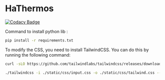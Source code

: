 # HaThermos

[![Codacy Badge](https://app.codacy.com/project/badge/Grade/4af34b6cf53e414b92851d98d49566b1)](https://app.codacy.com/gh/Wiibleyde/HaThermos/dashboard?utm_source=gh&utm_medium=referral&utm_content=&utm_campaign=Badge_grade)

Command to install python lib :
```bash
pip install -r requirements.txt
```
To modify the CSS, you need to install TailwindCSS. You can do this by running the following command:

```bash
curl -sLO https://github.com/tailwindlabs/tailwindcss/releases/download/v3.3.1/tailwindcss-linux-x64 && chmod +x tailwindcss-linux-x64 && mv tailwindcss-linux-x64 tailwindcss
```


```bash
./tailwindcss -i ./static/css/input.css -o ./static/css/tailwind.css --watch
```